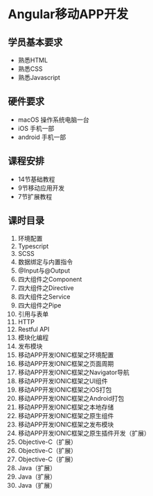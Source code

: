 # Angular移动APP开发

## 学员基本要求

- 熟悉HTML
- 熟悉CSS
- 熟悉Javascript

## 硬件要求
- macOS 操作系统电脑一台
- iOS 手机一部
- android 手机一部

## 课程安排
- 14节基础教程
- 9节移动应用开发
- 7节扩展教程

## 课时目录

1. 环境配置
2. Typescript
3. SCSS
4. 数据绑定与内置指令
5. @Input与@Output
6. 四大组件之Component
7. 四大组件之Directive
8. 四大组件之Service
9. 四大组件之Pipe
10. 引用与表单
11. HTTP
12. Restful API
13. 模块化编程
14. 发布模块
15. 移动APP开发IONIC框架之环境配置
16. 移动APP开发IONIC框架之页面周期
17. 移动APP开发IONIC框架之Navigator导航
18. 移动APP开发IONIC框架之UI组件
19. 移动APP开发IONIC框架之iOS打包
20. 移动APP开发IONIC框架之Android打包
21. 移动APP开发IONIC框架之本地存储
22. 移动APP开发IONIC框架之原生组件
23. 移动APP开发IONIC框架之发布模块
24. 移动APP开发IONIC框架之原生插件开发（扩展）
25. Objective-C（扩展）
26. Objective-C（扩展）
27. Objective-C（扩展）
28. Java（扩展）
29. Java（扩展）
30. Java（扩展）